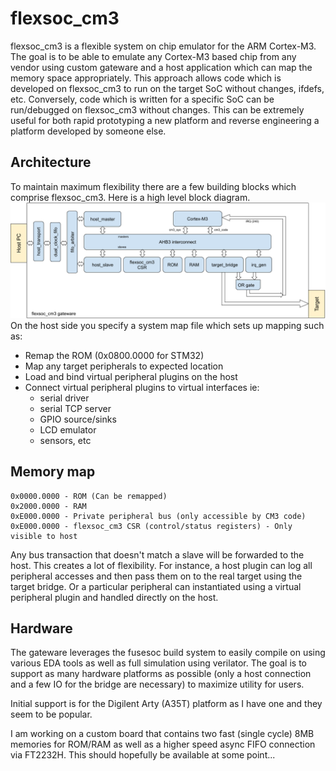 # flexsoc_cm3
flexsoc_cm3 is a flexible system on chip emulator for the ARM Cortex-M3. The goal is to be able to emulate any Cortex-M3 based chip from any vendor using custom gateware and a host application which can map the memory space appropriately. This approach allows code which is developed on flexsoc_cm3 to run on the target SoC without changes, ifdefs, etc. Conversely, code which is written for a specific SoC can be run/debugged on flexsoc_cm3 without changes. This can be extremely useful for both rapid prototyping a new platform and reverse engineering a platform developed by someone else. 

## Architecture
To maintain maximum flexibility there are a few building blocks which comprise flexsoc_cm3. Here is a high level block diagram.
![bd](.images/flexsoc_cm3.png)
On the host side you specify a system map file which sets up mapping such as:
* Remap the ROM (0x0800.0000 for STM32)
* Map any target peripherals to expected location
* Load and bind virtual peripheral plugins on the host
* Connect virtual peripheral plugins to virtual interfaces ie:
  * serial driver
  * serial TCP server
  * GPIO source/sinks
  * LCD emulator
  * sensors, etc
  
## Memory map
    0x0000.0000 - ROM (Can be remapped)
    0x2000.0000 - RAM
    0xE000.0000 - Private peripheral bus (only accessible by CM3 code)
    0xE000.0000 - flexsoc_cm3 CSR (control/status registers) - Only visible to host
Any bus transaction that doesn't match a slave will be forwarded to the host. This creates a lot of flexibility. For instance, a host plugin can log all peripheral accesses and then pass them on to the real target using the target bridge. Or a particular peripheral can instantiated using a virtual peripheral plugin and handled directly on the host.

## Hardware
The gateware leverages the fusesoc build system to easily compile on using various EDA tools as well as full simulation using verilator. The goal is to support as many hardware platforms as possible (only a host connection and a few IO for the bridge are necessary) to maximize utility for users.

Initial support is for the Digilent Arty (A35T) platform as I have one and they seem to be popular.

I am working on a custom board that contains two fast (single cycle) 8MB memories for ROM/RAM as well as a higher speed async FIFO connection via FT2232H. This should hopefully be available at some point...
